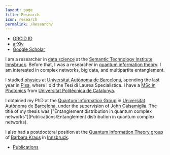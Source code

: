 ```yaml
---
layout: page
title: Research
icon: research
permalink: /Research/
---
```


<aside class="research-ids">
<ul>
  <li><a href="http://orcid.org/0000-0003-2251-1250">ORCID ID</a></li>
  <li><a href="http://arxiv.org/a/cuquet_m_1.html">arXiv</a></li>
  <li><a href="https://scholar.google.at/citations?user=540UR0IAAAAJ">Google Scholar</a></li>
</ul>
</aside>

I am a researcher in [data science](https://en.wikipedia.org/wiki/Data_science)
at the [Semantic Technology Institute Innsbruck](http://sti-innsbruck.at/).
Before that, I was a researcher in [quantum information theory](http://en.wikipedia.org/wiki/Quantum_information_theory).
I am interested in complex networks, big data, and multipartite entanglement.

I studied [physics](http://www.uab.es/departament/fisica/) at [Universitat Autònoma de Barcelona](http://www.uab.cat/),
spending the last year in [Pisa](http://www.unipi.it/), where I did the Tesi
di Laurea Specialistica. I have a [MSc in Photonics](http://www.photonicsbcn.eu/)
 from [Universitat Politècnica de Catalunya](http://www.upc.edu/).

I obtained my PhD at the [Quantum Information Group](http://grupsderecerca.uab.cat/giq/)
in [Universitat Autònoma de Barcelona](http://www.uab.cat/), under the
supervision of [John Calsamiglia](http://grupsderecerca.uab.cat/giq/people/john-calsamiglia).
The title of my thesis was ["Entanglement distribution in quantum complex networks"](Publications/Entanglement distribution in quantum complex networks).

I also had a postdoctoral position at the [Quantum Information Theory group](http://www.uibk.ac.at/th-physik/qig_bk/)
of [Barbara Kraus](http://www.uibk.ac.at/th-physik/people/staffdb/354400.xml)
in [Innsbruck](http://uibk.ac.at/).

* [Publications](Publications)
